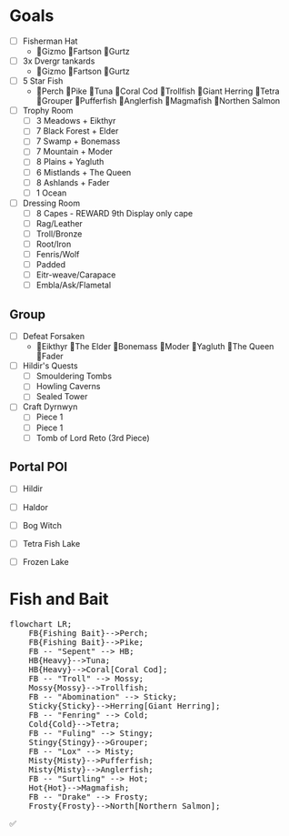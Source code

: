 # Goals
- [ ] Fisherman Hat
  - :black_square_button:Gizmo :black_square_button:Fartson :black_square_button:Gurtz
- [ ] 3x Dvergr tankards
  - :black_square_button:Gizmo :black_square_button:Fartson :black_square_button:Gurtz
- [ ] 5 Star Fish
  - :black_square_button:Perch :black_square_button:Pike :black_square_button:Tuna :black_square_button:Coral Cod :black_square_button:Trollfish :black_square_button:Giant Herring :black_square_button:Tetra :black_square_button:Grouper :black_square_button:Pufferfish :black_square_button:Anglerfish :black_square_button:Magmafish :black_square_button:Northen Salmon
- [ ] Trophy Room
  - [ ] 3 Meadows + Eikthyr
  - [ ] 7 Black Forest + Elder
  - [ ] 7 Swamp + Bonemass
  - [ ] 7 Mountain + Moder
  - [ ] 8 Plains + Yagluth
  - [ ] 6 Mistlands + The Queen
  - [ ] 8 Ashlands + Fader
  - [ ] 1 Ocean
- [ ] Dressing Room
  - [ ] 8 Capes - REWARD 9th Display only cape
  - [ ] Rag/Leather
  - [ ] Troll/Bronze
  - [ ] Root/Iron
  - [ ] Fenris/Wolf
  - [ ] Padded
  - [ ] Eitr-weave/Carapace
  - [ ] Embla/Ask/Flametal

## Group
- [ ] Defeat Forsaken
  - :black_square_button:Eikthyr :black_square_button:The Elder :black_square_button:Bonemass :black_square_button:Moder :black_square_button:Yagluth :black_square_button:The Queen :black_square_button:Fader
- [ ] Hildir's Quests
  - [ ] Smouldering Tombs
  - [ ] Howling Caverns
  - [ ] Sealed Tower
- [ ] Craft Dyrnwyn
  - [ ] Piece 1
  - [ ] Piece 1
  - [ ] Tomb of Lord Reto (3rd Piece)

## Portal POI
- [ ] Hildir
- [ ] Haldor
- [ ] Bog Witch
- [ ] Tetra Fish Lake
- [ ] Frozen Lake 





# Fish and Bait
<pre class="mermaid">
flowchart LR;
    FB{Fishing Bait}-->Perch;
    FB{Fishing Bait}-->Pike;
    FB -- "Sepent" --> HB;
    HB{Heavy}-->Tuna;
    HB{Heavy}-->Coral[Coral Cod];
    FB -- "Troll" --> Mossy;
    Mossy{Mossy}-->Trollfish;
    FB -- "Abomination" --> Sticky;
    Sticky{Sticky}-->Herring[Giant Herring];
    FB -- "Fenring" --> Cold;
    Cold{Cold}-->Tetra;
    FB -- "Fuling" --> Stingy;
    Stingy{Stingy}-->Grouper;
    FB -- "Lox" --> Misty;
    Misty{Misty}-->Pufferfish;
    Misty{Misty}-->Anglerfish;
    FB -- "Surtling" --> Hot;
    Hot{Hot}-->Magmafish;
    FB -- "Drake" --> Frosty;
    Frosty{Frosty}-->North[Northern Salmon];
</pre>
<script src="https://cdn.jsdelivr.net/npm/mermaid@10.9.1/dist/mermaid.min.js"></script>

:white_check_mark:
